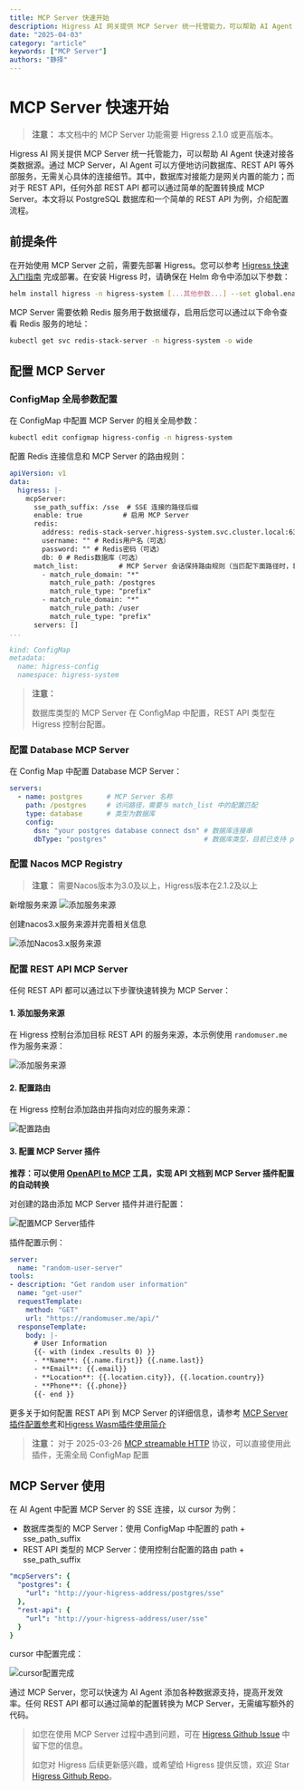 ```yaml
---
title: MCP Server 快速开始
description: Higress AI 网关提供 MCP Server 统一托管能力，可以帮助 AI Agent 快速对接各类数据源。通过 MCP Server，AI Agent 可以方便地访问数据库、REST API 等外部服务，无需关心具体的连接细节。其中，数据库对接能力是网关内置的能力；而对于 REST API，任何外部 REST API 都可以通过简单的配置转换成 MCP Server
date: "2025-04-03"
category: "article"
keywords: ["MCP Server"]
authors: "静择"
---
```


# MCP Server 快速开始

> **注意：** 本文档中的 MCP Server 功能需要 Higress 2.1.0 或更高版本。

Higress AI 网关提供 MCP Server 统一托管能力，可以帮助 AI Agent 快速对接各类数据源。通过 MCP Server，AI Agent 可以方便地访问数据库、REST API 等外部服务，无需关心具体的连接细节。其中，数据库对接能力是网关内置的能力；而对于 REST API，任何外部 REST API 都可以通过简单的配置转换成 MCP Server。本文将以 PostgreSQL 数据库和一个简单的 REST API 为例，介绍配置流程。

## 前提条件

在开始使用 MCP Server 之前，需要先部署 Higress。您可以参考 [Higress 快速入门指南](https://higress.cn/docs/latest/user/quickstart) 完成部署。在安装 Higress 时，请确保在 Helm 命令中添加以下参数：

```bash
helm install higress -n higress-system [...其他参数...] --set global.enableRedis=true
```

MCP Server 需要依赖 Redis 服务用于数据缓存，启用后您可以通过以下命令查看 Redis 服务的地址：

```bash
kubectl get svc redis-stack-server -n higress-system -o wide
```

## 配置 MCP Server

### ConfigMap 全局参数配置

在 ConfigMap 中配置 MCP Server 的相关全局参数：

```bash
kubectl edit configmap higress-config -n higress-system
```

配置 Redis 连接信息和 MCP Server 的路由规则：

```yaml
apiVersion: v1
data:
  higress: |-
    mcpServer:
      sse_path_suffix: /sse  # SSE 连接的路径后缀
      enable: true          # 启用 MCP Server
      redis:
        address: redis-stack-server.higress-system.svc.cluster.local:6379 # Redis服务地址
        username: "" # Redis用户名（可选）
        password: "" # Redis密码（可选）
        db: 0 # Redis数据库（可选）
      match_list:          # MCP Server 会话保持路由规则（当匹配下面路径时，将被识别为一个 MCP 会话，通过 SSE 等机制进行会话保持）
        - match_rule_domain: "*"
          match_rule_path: /postgres
          match_rule_type: "prefix"
        - match_rule_domain: "*"
          match_rule_path: /user
          match_rule_type: "prefix"
      servers: []
...

kind: ConfigMap
metadata:
  name: higress-config
  namespace: higress-system
```

> **注意：**
>
> 数据库类型的 MCP Server 在 ConfigMap 中配置，REST API 类型在 Higress 控制台配置。

### 配置 Database MCP Server

在 Config Map 中配置 Database MCP Server：

```yaml
servers:
  - name: postgres      # MCP Server 名称
    path: /postgres     # 访问路径，需要与 match_list 中的配置匹配
    type: database      # 类型为数据库
    config:
      dsn: "your postgres database connect dsn" # 数据库连接串
      dbType: "postgres"                        # 数据库类型，目前已支持 postgres/mysql/clickhouse/sqlite
```

### 配置 Nacos MCP Registry
> **注意：**
> 需要Nacos版本为3.0及以上，Higress版本在2.1.2及以上

新增服务来源
![添加服务来源](https://img.alicdn.com/imgextra/i3/O1CN01Ksd48C1ru4g6ep9SU_!!6000000005690-2-tps-2422-198.png)

创建nacos3.x服务来源并完善相关信息

![添加Nacos3.x服务来源](https://img.alicdn.com/imgextra/i3/O1CN01FGvSE71HVVGHTp1Cu_!!6000000000763-2-tps-588-1039.png)

### 配置 REST API MCP Server

任何 REST API 都可以通过以下步骤快速转换为 MCP Server：

#### 1. 添加服务来源

在 Higress 控制台添加目标 REST API 的服务来源，本示例使用 `randomuser.me` 作为服务来源：

![添加服务来源](https://gw.alicdn.com/imgextra/i4/O1CN0175PEY11uVI4iiRKhM_!!6000000006042-0-tps-2496-566.jpg)

#### 2. 配置路由

在 Higress 控制台添加路由并指向对应的服务来源：

![配置路由](https://gw.alicdn.com/imgextra/i2/O1CN01AvGOMg1ysswRGHvuM_!!6000000006635-0-tps-2528-624.jpg)

#### 3. 配置 MCP Server 插件

**推荐：可以使用 [OpenAPI to MCP](https://github.com/higress-group/openapi-to-mcpserver) 工具，实现 API 文档到 MCP Server 插件配置的自动转换**

对创建的路由添加 MCP Server 插件并进行配置：

![配置MCP Server插件](https://gw.alicdn.com/imgextra/i4/O1CN01HLJt6I26ehbSLSA57_!!6000000007687-0-tps-2940-1184.jpg)

插件配置示例：

```yaml
server:
  name: "random-user-server"
tools:
- description: "Get random user information"
  name: "get-user"
  requestTemplate:
    method: "GET"
    url: "https://randomuser.me/api/"
  responseTemplate:
    body: |-
      # User Information
      {{- with (index .results 0) }}
      - **Name**: {{.name.first}} {{.name.last}}
      - **Email**: {{.email}}
      - **Location**: {{.location.city}}, {{.location.country}}
      - **Phone**: {{.phone}}
      {{- end }}
```
更多关于如何配置 REST API 到 MCP Server 的详细信息，请参考 [MCP Server 插件配置参考](../ai/mcp-server.md)和[Higress Wasm插件使用简介](https://higress.cn/docs/latest/plugins/intro/?spm=36971b57.2ef5001f.0.0.2a932c1fWNtqNf)

> **注意：** 对于 2025-03-26 [MCP streamable HTTP](https://spec.modelcontextprotocol.io/specification/2025-03-26/) 协议，可以直接使用此插件，无需全局 ConfigMap 配置

## MCP Server 使用

在 AI Agent 中配置 MCP Server 的 SSE 连接，以 cursor 为例：

* 数据库类型的 MCP Server：使用 ConfigMap 中配置的 path + sse_path_suffix
* REST API 类型的 MCP Server：使用控制台配置的路由 path + sse_path_suffix

```yaml
"mcpServers": {
  "postgres": {
    "url": "http://your-higress-address/postgres/sse"
  },
  "rest-api": {
    "url": "http://your-higress-address/user/sse"
  }
}
```

cursor 中配置完成：

![cursor配置完成](https://gw.alicdn.com/imgextra/i2/O1CN01Z0nnk91NOWuMXb0Tv_!!6000000001560-0-tps-1908-638.jpg)


通过 MCP Server，您可以快速为 AI Agent 添加各种数据源支持，提高开发效率。任何 REST API 都可以通过简单的配置转换为 MCP Server，无需编写额外的代码。

> 如您在使用 MCP Server 过程中遇到问题，可在 [Higress Github Issue](https://github.com/alibaba/higress/issues) 中留下您的信息。
> 
> 如您对 Higress 后续更新感兴趣，或希望给 Higress 提供反馈，欢迎 Star [Higress Github Repo](https://github.com/alibaba/higress/)。
